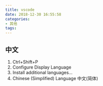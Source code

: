 ```yaml
---
title: vscode
date: 2018-12-30 16:55:58
categories:
- 其他
tags:
---
```


## 中文
1. Ctrl+Shift+P
2. Configure Display Language
3. Install additional languages...
4. Chinese (Simplified) Language 中文(简体)
